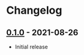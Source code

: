 # Changelog

## [0.1.0] - 2021-08-26

- Initial release

<!-- http://keepachangelog.com/ -->

<!-- [0.1.1]: https://github.com/zce/gulp-caz-pages/compare/v0.1.0...v0.1.1 -->
[0.1.0]: https://github.com/zce/gulp-caz-pages/releases/tag/v0.1.0
